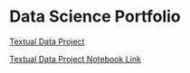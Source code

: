# Data Science Portfolio
[Textual Data Project](https://natesock.github.io/Data-Science-Portfolio/TextualDataProject.html)


[Textual Data Project Notebook Link](https://natesock.github.io/Data-Science-Portfolio/TextualDataProject.ipynb)
